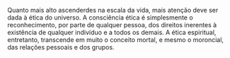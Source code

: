 ﻿Quanto mais alto ascenderdes na escala da vida, mais atenção deve ser dada à ética do universo. A consciência ética é simplesmente o reconhecimento, por parte de qualquer pessoa, dos direitos inerentes à existência de qualquer indivíduo e a todos os demais. A ética espiritual, entretanto, transcende em muito o conceito mortal, e mesmo o moroncial, das relações pessoais e dos grupos.
